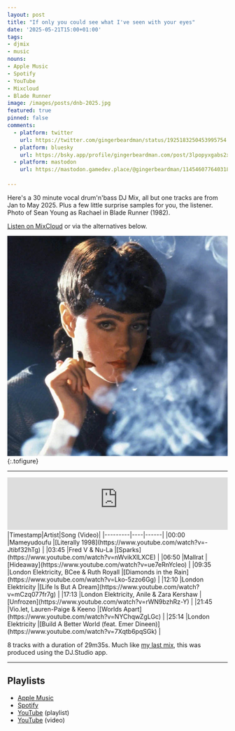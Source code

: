 ```yaml
---
layout: post
title: "If only you could see what I've seen with your eyes"
date: '2025-05-21T15:00+01:00'
tags:
- djmix
- music
nouns:
- Apple Music
- Spotify
- YouTube
- Mixcloud
- Blade Runner
image: /images/posts/dnb-2025.jpg
featured: true
pinned: false
comments:
  - platform: twitter
    url: https://twitter.com/gingerbeardman/status/1925183250453995754
  - platform: bluesky
    url: https://bsky.app/profile/gingerbeardman.com/post/3lpopyxgabs2x
  - platform: mastodon
    url: https://mastodon.gamedev.place/@gingerbeardman/114546077640318123

---
```


Here's a 30 minute vocal drum'n'bass DJ Mix, all but one tracks are from Jan to May 2025. Plus a few little surprise samples for you, the listener. Photo of Sean Young as Rachael in Blade Runner (1982).

[Listen on MixCloud](https://www.mixcloud.com/gingerbeardman/dnb-2025/) or via the alternatives below.

![JPG](/images/posts/dnb-2025.jpg "I love you. I trust you.")
{:.tofigure}

----

<iframe width="100%" height="120" src="https://player-widget.mixcloud.com/widget/iframe/?hide_cover=1&feed=%2Fgingerbeardman%2Fdnb-2025%2F" frameborder="0" ></iframe>

<div class="table-wrapper" markdown="block">
|Timestamp|Artist|Song (Video)|
|---------|----|------|
|00:00 |Mameyudoufu |[Literally 1998](https://www.youtube.com/watch?v=-Jtibf32hTg) |
|03:45 |Fred V & Nu-La |[Sparks](https://www.youtube.com/watch?v=nWvikXlLXCE) |
|06:50 |Mallrat |[Hideaway](https://www.youtube.com/watch?v=ue7eRnYcleo) |
|09:35 |London Elektricity, BCee & Ruth Royall |[Diamonds in the Rain](https://www.youtube.com/watch?v=Lko-5zzo6Gg) |
|12:10 |London Elektricity |[Life Is But A Dream](https://www.youtube.com/watch?v=mCzq077fr7g) |
|17:13 |London Elektricity, Anile & Zara Kershaw |[Unfrozen](https://www.youtube.com/watch?v=rWN9bzhRz-Y) |
|21:45 |Vio.let, Lauren-Paige & Keeno |[Worlds Apart](https://www.youtube.com/watch?v=NYChqwZgLGc) |
|25:14 |London Elektricity |[Build A Better World (feat. Emer Dineen)](https://www.youtube.com/watch?v=7Xqtb6pqSGk) |

</div>

8 tracks with a duration of 29m35s. Much like [my last mix](/2024/12/31/music-recommendations-2024/), this was produced using the DJ.Studio app.

----

## Playlists

- [Apple Music](https://music.apple.com/gb/playlist/dnb-2025/pl.u-25vlyToGzxJ)
- [Spotify](https://open.spotify.com/playlist/4O6arqpdWqqzrOgFCL45CV?si=6b30968e91924064)
- [YouTube](https://www.youtube.com/playlist?list=PLfF-zlMNYMd9oKLTTDq9iTDLrldpWsh6w) (playlist)
- [YouTube](https://youtu.be/WsmotKF3KLY) (video)
